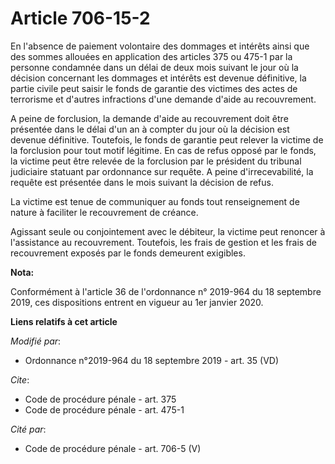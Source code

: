 # Article 706-15-2

En l'absence de paiement volontaire des dommages et intérêts ainsi que des sommes allouées en application des articles 375 ou
475-1 par la personne condamnée dans un délai de deux mois suivant le jour où la décision concernant les dommages et intérêts
est devenue définitive, la partie civile peut saisir le fonds de garantie des victimes des actes de terrorisme et d'autres
infractions d'une demande d'aide au recouvrement. 

A peine de forclusion, la demande d'aide au recouvrement doit être présentée dans le délai d'un an à compter du jour où la
décision est devenue définitive. Toutefois, le fonds de garantie peut relever la victime de la forclusion pour tout motif
légitime. En cas de refus opposé par le fonds, la victime peut être relevée de la forclusion par le président du   tribunal
judiciaire statuant par ordonnance sur requête. A peine d'irrecevabilité, la requête est présentée dans le mois suivant la
décision de refus. 

La victime est tenue de communiquer au fonds tout renseignement de nature à faciliter le recouvrement de créance. 

Agissant seule ou conjointement avec le débiteur, la victime peut renoncer à l'assistance au recouvrement. Toutefois, les
frais de gestion et les frais de recouvrement exposés par le fonds demeurent exigibles.

**Nota:**

Conformément à l'article 36 de l'ordonnance n° 2019-964 du 18 septembre 2019, ces dispositions entrent en vigueur au 1er
janvier 2020.

**Liens relatifs à cet article**

_Modifié par_:

  - Ordonnance n°2019-964 du 18 septembre 2019 - art. 35 (VD)

_Cite_:

  - Code de procédure pénale - art. 375
  - Code de procédure pénale - art. 475-1

_Cité par_:

  - Code de procédure pénale - art. 706-5 (V)
